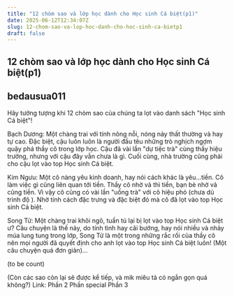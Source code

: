 ```yaml
---
title: "12 chòm sao và lớp học dành cho Học sinh Cá biệt(p1)"
date: 2025-06-12T12:34:07Z
slug: 12-chom-sao-va-lop-hoc-danh-cho-hoc-sinh-ca-bietp1
draft: false
---
```


## 12 chòm sao và lớp học dành cho Học sinh Cá biệt(p1)

## bedausua011

Hãy tưởng tượng khi 12 chòm sao của chúng ta lọt vào danh sách "Học sinh Cá biệt"!
 
Bạch Dương: Một chàng trai với tính nông nỗi, nóng nảy thất thường và hay tự cao. Đặc biệt, cậu luôn luôn là người đầu têu những trò nghịch ngợm quậy phá thầy cô trong lớp học. Cậu đã vài lần "dự tiệc trà" cùng thầy hiệu trưởng, nhưng với cậu đây vẫn chưa là gì. Cuối cùng, nhà trường cũng phải cho cậu lọt vào top Học sinh Cá biệt.
 
Kim Ngưu: Một cô nàng yêu kinh doanh, hay nói cách khác là yêu...tiền. Cô làm việc gì cũng liên quan tới tiền. Thầy cô nhờ vả thì tiền, bạn bè nhờ vả cũng tiền. Vì vậy cô cũng có vài lần "uống trà" với cô hiệu phó (chưa dủ trình độ ). Nhờ tính cách đặc trưng và đặc biệt đó mà cô đã lọt vào top Học sinh Cá biệt.
 
Song Tử: Một chàng trai khôi ngô, tuấn tú lại bị lọt vào top Học sinh Cá biệt ư? Câu chuyện là thế này, do tính tình hay cãi bướng, hay nói nhiều và nhảy múa lung tung trong lớp, Song Tử là một trong những rắc rối của thầy cô nên mọi người đã quyết định cho anh lọt vào top Học sinh Cá biệt luôn! (Một câu chuyện quá đơn giản)...
 
(to be count)
 
(Còn các sao còn lại sẽ được kể tiếp, và mik miêu tả có ngắn gọn quá không?)
Link: Phần 2
 Phần special
Phần 3